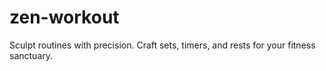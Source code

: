 # zen-workout
Sculpt routines with precision. Craft sets, timers, and rests for your fitness sanctuary.
